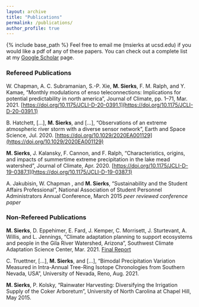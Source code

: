 ```yaml
---
layout: archive
title: "Publications"
permalink: /publications/
author_profile: true
---
```

<!-- 
{% if author.googlescholar %}
  You can also find my articles on <u><a href="{{author.googlescholar}}">my Google Scholar profile</a>.</u>
{% endif %}

{% include base_path %}

{% for post in site.publications reversed %}
  {% include archive-single.html %}
{% endfor %}

 -->
{% include base_path %}
Feel free to email me (msierks at ucsd.edu) if you would like a pdf of any of these papers. You can check out a complete list at my [Google Scholar](https://scholar.google.com/citations?user=or6mIK0AAAAJ&hl=en) page.

### Refereed Publications
W. Chapman, A. C. Subramanian, S.-P. Xie, **M. Sierks**, F. M. Ralph, and Y. Kamae, “Monthly modulations of
enso teleconnections: Implications for potential predictability in north america”, Journal of Climate,
pp. 1–71, Mar. 2021. [https://doi.org/10.1175/JCLI-D-20-0391.1](https://doi.org/10.1175/JCLI-D-20-0391.1)

B. Hatchett, [...], **M. Sierks**, and [...], “Observations of an extreme atmospheric river storm with a diverse
sensor network”, Earth and Space Science, Jul. 2020. [https://doi.org/10.1029/2020EA001129](https://doi.org/10.1029/2020EA001129)

**M. Sierks**, J. Kalansky, F. Cannon, and F. Ralph, “Characteristics, origins, and impacts of summertime
extreme precipitation in the lake mead watershed”, Journal of Climate, Apr. 2020. [https://doi.org/10.1175/JCLI-D-19-0387.1](https://doi.org/10.1175/JCLI-D-19-0387.1)

A. Jakubisin, W. Chapman , and **M. Sierks**, “Sustainability and the Student Affairs Professional”, National Association of Student Personnel Administrators Annual Conference, March 2015 *peer reviewed conference paper*

### Non-Refereed Publications
**M. Sierks**, D. Eppehimer, E. Fard, J. Kemper, C. Morrisett, J. Sturtevant, A. Willis, and L. Jennings, “Climate adaptation
planning to support ecosystems and people in the Gila River Watershed, Arizona”, Southwest Climate Adaptation
Science Center, Mar. 2021. [Final Report](https://www.swcasc.arizona.edu/sites/default/files/data/NRWD_Final%20Report2021.pdf)

C. Truettner, [...], **M. Sierks**, and [...], “Bimodal Precipitation Variation Measured in Intra-Annual Tree-Ring Isotope
Chronologies from Southern Nevada, USA”, University of Nevada, Reno, Aug. 2021.

**M. Sierks**, P. Kolsky, “Rainwater Harvesting: Diversifying the Irrigation Supply of the Coker Arboretum”, University of
North Carolina at Chapel Hill, May 2015.


